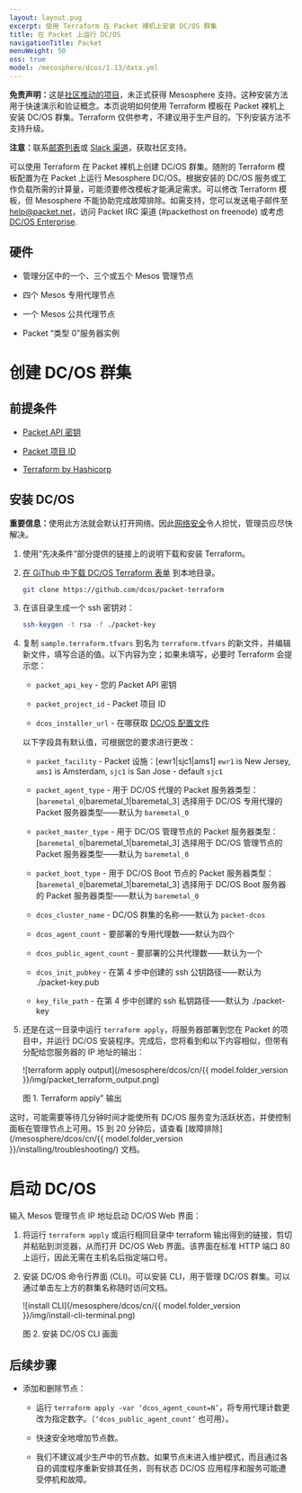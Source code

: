 ```yaml
---
layout: layout.pug
excerpt: 使用 Terraform 在 Packet 裸机上安装 DC/OS 群集
title: 在 Packet 上运行 DC/OS
navigationTitle: Packet
menuWeight: 50
oss: true
model: /mesosphere/dcos/1.13/data.yml
---
```


<p class="message--warning"><strong>免责声明：</strong>这是<a href="https://github.com/dcos/terraform-dcos/tree/master/gcp">社区推动的项目</a>，未正式获得 Mesosphere 支持。这种安装方法用于快速演示和验证概念。本页说明如何使用 Terraform 模板在 Packet 裸机上安装 DC/OS 群集。Terraform 仅供参考，不建议用于生产目的。下列安装方法不支持升级。</p>

<p class="message--note"><strong>注意：</strong>联系<a href="https://groups.google.com/a/dcos.io/forum/#!forum/users">邮寄列表</a>或 <a href="http://chat.dcos.io/?_ga=2.226911897.58407594.1533244861-1110201164.1520633201">Slack 渠道</a>，获取社区支持。</p>

可以使用 Terraform 在 Packet 裸机上创建 DC/OS 群集。随附的 Terraform 模板配置为在 Packet 上运行 Mesosphere DC/OS。根据安装的 DC/OS 服务或工作负载所需的计算量，可能须要修改模板才能满足需求。可以修改 Terraform 模板，但 Mesosphere 不能协助完成故障排除。如需支持，您可以发送电子邮件至 help@packet.net，访问 Packet IRC 渠道 (#packethost on freenode) 或考虑 [DC/OS Enterprise](https://mesosphere.com/).

## 硬件

- 管理分区中的一个、三个或五个 Mesos 管理节点

- 四个 Mesos 专用代理节点

- 一个 Mesos 公共代理节点

- Packet “类型 0”服务器实例

# 创建 DC/OS 群集

## 前提条件

- [Packet API 密钥](https://help.packet.net/quick-start/api-integrations)

- [Packet 项目 ID](https://help.packet.net/quick-start/api-integrations)

- [Terraform by Hashicorp](https://www.terraform.io/intro/getting-started/install.html)

## 安装 DC/OS

<p class="message--important"><strong>重要信息：</strong>使用此方法就会默认打开网络。因此<a href="/mesosphere/dcos/{{ model.folder_version }}/administering-clusters/securing-your-cluster/#network-security">网络安全</a>令人担忧，管理员应尽快解决。</p>

1. 使用“先决条件”部分提供的链接上的说明下载和安装 Terraform。

2. [在 GiThub 中下载 DC/OS Terraform 表单](https://github.com/dcos/packet-terraform) 到本地目录。

    ```bash
    git clone https://github.com/dcos/packet-terraform
    ```

3. 在该目录生成一个 ssh 密钥对：

    ```bash
    ssh-keygen -t rsa -f ./packet-key
    ```

4. 复制 `sample.terraform.tfvars` 到名为 `terraform.tfvars` 的新文件，并编辑新文件，填写合适的值。以下内容为空；如果未填写，必要时 Terraform 会提示您：

    - `packet_api_key` - 您的 Packet API 密钥

    - `packet_project_id` - Packet 项目 ID

    - `dcos_installer_url` - 在哪获取 [DC/OS 配置文件](https://downloads.dcos.io/dcos/stable/dcos_generate_config.sh)

    以下字段具有默认值，可根据您的要求进行更改：

    - `packet_facility` - Packet 设施：[ewr1|sjc1|ams1]
      `ewr1` is New Jersey, `ams1` is Amsterdam, `sjc1` is San Jose - default `sjc1`

    - `packet_agent_type` - 用于 DC/OS 代理的 Packet 服务器类型：[`baremetal_0`|baremetal_1|baremetal_3]
      选择用于 DC/OS 专用代理的 Packet 服务器类型——默认为 `baremetal_0`

    - `packet_master_type` - 用于 DC/OS 管理节点的 Packet 服务器类型：[`baremetal_0`|baremetal_1|baremetal_3]
      选择用于 DC/OS 管理节点的 Packet 服务器类型——默认为 `baremetal_0`

    - `packet_boot_type` - 用于 DC/OS Boot 节点的 Packet 服务器类型：[`baremetal_0`|baremetal_1|baremetal_3]
      选择用于 DC/OS Boot 服务器的 Packet 服务器类型——默认为 `baremetal_0`

    - `dcos_cluster_name` - DC/OS 群集的名称——默认为 `packet-dcos`

    - `dcos_agent_count` - 要部署的专用代理数——默认为四个

    - `dcos_public_agent_count` - 要部署的公共代理数——默认为一个

    - `dcos_init_pubkey` - 在第 4 步中创建的 ssh 公钥路径——默认为 ./packet-key.pub

    - `key_file_path` - 在第 4 步中创建的 ssh 私钥路径——默认为 ./packet-key

5. 还是在这一目录中运行 `terraform apply`，将服务器部署到您在 Packet 的项目中，并运行 DC/OS 安装程序。完成后，您将看到和以下内容相似，但带有分配给您服务器的 IP 地址的输出：

    ![terraform apply output](/mesosphere/dcos/cn/{{ model.folder_version }}/img/packet_terraform_output.png)

    图 1. Terraform apply" 输出

这时，可能需要等待几分钟时间才能使所有 DC/OS 服务变为活跃状态，并使控制面板在管理节点上可用。15 到 20 分钟后，请查看 [故障排除](/mesosphere/dcos/cn/{{ model.folder_version }}/installing/troubleshooting/) 文档。

# 启动 DC/OS
输入 Mesos 管理节点 IP 地址启动 DC/OS Web 界面：

1. 将运行 `terraform apply` 或运行相同目录中 terraform 输出得到的链接，剪切并粘贴到浏览器，从而打开 DC/OS Web 界面。该界面在标准 HTTP 端口 80 上运行，因此无需在主机名后指定端口号。

2. 安装 DC/OS 命令行界面 (CLI)。可以安装 CLI，用于管理 DC/OS 群集。可以通过单击左上方的群集名称随时访问文档。

    ![install CLI](/mesosphere/dcos/cn/{{ model.folder_version }}/img/install-cli-terminal.png)

    图 2. 安装 DC/OS CLI 画面

## 后续步骤

- 添加和删除节点：

  - 运行 `terraform apply -var ‘dcos_agent_count=N’`，将专用代理计数更改为指定数字。（`‘dcos_public_agent_count’` 也可用）。

  - 快速安全地增加节点数。

  - 我们不建议减少生产中的节点数。如果节点未进入维护模式，而且通过各自的调度程序重新安排其任务，则有状态 DC/OS 应用程序和服务可能遭受停机和故障。

